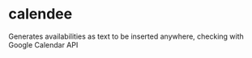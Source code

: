 # calendee
Generates availabilities as text to be inserted anywhere, checking with Google Calendar API
